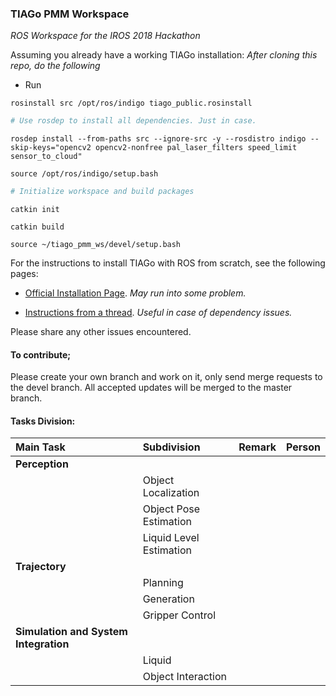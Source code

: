 ### TIAGo PMM Workspace
*ROS Workspace for the IROS 2018 Hackathon*

Assuming you already have a working TIAGo installation:
*After cloning this repo, do the following*
* Run

`rosinstall src /opt/ros/indigo tiago_public.rosinstall`

```python
# Use rosdep to install all dependencies. Just in case.
```

`rosdep install --from-paths src --ignore-src -y --rosdistro indigo --skip-keys="opencv2 opencv2-nonfree pal_laser_filters speed_limit sensor_to_cloud"`

`source /opt/ros/indigo/setup.bash`

```python
# Initialize workspace and build packages
```

`catkin init`

`catkin build`

`source ~/tiago_pmm_ws/devel/setup.bash`

For the instructions to install TIAGo with ROS from scratch, see the following pages:
* [Official Installation Page](http://wiki.ros.org/Robots/TIAGo/Tutorials/Installation/TiagoSimulation). *May run into some problem.*

* [Instructions from a thread](https://answers.ros.org/question/283875/dependency-error-while-installing-tiago/). *Useful in case of dependency issues.*

Please share any other issues encountered.

#### To contribute;
Please create your own branch and work on it, only send merge requests to the devel branch. 
All accepted updates will be merged to the master branch.


#### Tasks Division:
|Main Task |Subdivision |Remark |Person |
|:-----|:-----|:-----|:-----|
|**Perception** |	|	|	|
|				|Object Localization	|	|	|
|				|Object Pose Estimation	|	|	|
|				|Liquid Level Estimation	|	|	|
|**Trajectory**|	|	|
|				|Planning	|	|	|
|				|Generation	|	|	|
|				|Gripper Control	|	|	|
|**Simulation and System Integration** |	|	|
|				|Liquid	|	|	|
|				|Object Interaction	|	|	|
